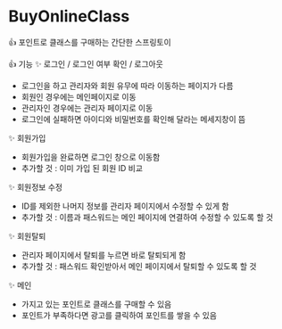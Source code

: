 # BuyOnlineClass

👍 포인트로 클래스를 구매하는 간단한 스프링토이

👍 기능
✨ 로그인 / 로그인 여부 확인 / 로그아웃
  - 로그인을 하고 관리자와 회원 유무에 따라 이동하는 페이지가 다름
  - 회원인 경우에는 메인페이지로 이동
  - 관리자인 경우에는 관리자 페이지로 이동
  - 로그인에 실패하면 아이디와 비밀번호를 확인해 달라는 메세지창이 뜸

✨ 회원가입
  - 회원가입을 완료하면 로그인 창으로 이동함
  - 추가할 것 : 이미 가입 된 회원 ID 비교

✨ 회원정보 수정
  - ID를 제외한 나머지 정보를 관리자 페이지에서 수정할 수 있게 함
  - 추가할 것 : 이름과 패스워드는 메인 페이지에 연결하여 수정할 수 있도록 할 것

✨ 회원탈퇴
  - 관리자 페이지에서 탈퇴를 누르면 바로 탈퇴되게 함
  - 추가할 것 : 패스워드 확인받아서 메인 페이지에서 탈퇴할 수 있도록 할 것

✨ 메인
  - 가지고 있는 포인트로 클래스를 구매할 수 있음
  - 포인트가 부족하다면 광고를 클릭하여 포인트를 쌓을 수 있음



